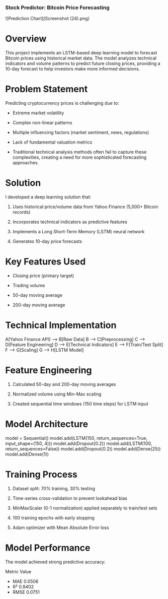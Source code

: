 ### Stock Predictor: Bitcoin Price Forecasting

![Prediction Chart](Screenshot (24).png)

# Overview
This project implements an LSTM-based deep learning model to forecast Bitcoin prices using historical market data.
The model analyzes technical indicators and volume patterns to predict future closing prices,
providing a 10-day forecast to help investors make more informed decisions.

# Problem Statement
Predicting cryptocurrency prices is challenging due to:

* Extreme market volatility

* Complex non-linear patterns

* Multiple influencing factors (market sentiment, news, regulations)

* Lack of fundamental valuation metrics

* Traditional technical analysis methods often fail to capture these complexities, creating a need for more sophisticated forecasting approaches.

# Solution
 I developed a deep learning solution that:

1. Uses historical price/volume data from Yahoo Finance (5,000+ Bitcoin records)

2. Incorporates technical indicators as predictive features

3. Implements a Long Short-Term Memory (LSTM) neural network

4. Generates 10-day price forecasts

# Key Features Used
* Closing price (primary target)

* Trading volume

* 50-day moving average

* 200-day moving average

# Technical Implementation

A[Yahoo Finance API] --> B[Raw Data]
B --> C[Preprocessing]
C --> D[Feature Engineering]
D --> E[Technical Indicators]
E --> F[Train/Test Split]
F --> G[Scaling]
G --> H[LSTM Model]

# Feature Engineering
1. Calculated 50-day and 200-day moving averages

2. Normalized volume using Min-Max scaling

3. Created sequential time windows (150 time steps) for LSTM input

# Model Architecture
model = Sequential()
model.add(LSTM(150, return_sequences=True, input_shape=(150, 4)))
model.add(Dropout(0.2))
model.add(LSTM(100, return_sequences=False))
model.add(Dropout(0.2))
model.add(Dense(25))
model.add(Dense(1))

# Training Process
1. Dataset split: 70% training, 30% testing

2. Time-series cross-validation to prevent lookahead bias

3. MinMaxScaler (0-1 normalization) applied separately to train/test sets

4. 100 training epochs with early stopping

5. Adam optimizer with Mean Absolute Error loss

# Model Performance
The model achieved strong predictive accuracy:

Metric	Value 
* MAE	0.0506
* R²	0.9402
* RMSE	0.0751
